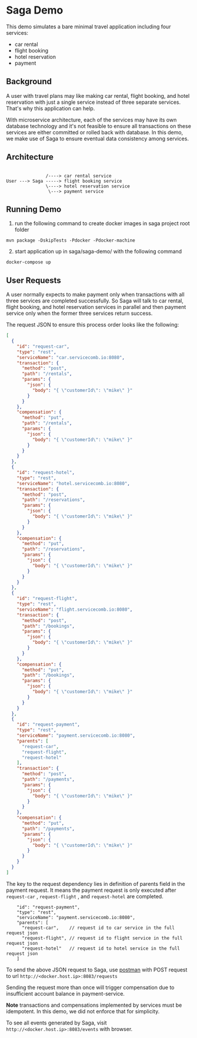 # Saga Demo
This demo simulates a bare minimal travel application including four services:
* car rental
* flight booking
* hotel reservation
* payment

## Background
A user with travel plans may like making car rental, flight booking, and hotel reservation with just a single service 
instead of three separate services. That's why this application can help.

With microservice architecture, each of the services may have its own database technology and it's not feasible to ensure
all transactions on these services are either committed or rolled back with database. In this demo, we make use of Saga to
ensure eventual data consistency among services.

## Architecture

```
               
               /----> car rental service
User ---> Saga -----> flight booking service
               \----> hotel reservation service
                \---> payment service
```

## Running Demo
1. run the following command to create docker images in saga project root folder
```
mvn package -DskipTests -Pdocker -Pdocker-machine
```

2. start application up in saga/saga-demo/ with the following command
```
docker-compose up
```

## User Requests
A user normally expects to make payment only when transactions with all three services are completed successfully. So Saga
will talk to car rental, flight booking, and hotel reservation services in parallel and then payment service only when the
former three services return success.

The request JSON to ensure this process order looks like the following:
```json
[
  {
    "id": "request-car",
    "type": "rest",
    "serviceName": "car.servicecomb.io:8080",
    "transaction": {
      "method": "post",
      "path": "/rentals",
      "params": {
        "json": {
          "body": "{ \"customerId\": \"mike\" }"
        }
      }
    },
    "compensation": {
      "method": "put",
      "path": "/rentals",
      "params": {
        "json": {
          "body": "{ \"customerId\": \"mike\" }"
        }
      }
    }
  },
  {
    "id": "request-hotel",
    "type": "rest",
    "serviceName": "hotel.servicecomb.io:8080",
    "transaction": {
      "method": "post",
      "path": "/reservations",
      "params": {
        "json": {
          "body": "{ \"customerId\": \"mike\" }"
        }
      }
    },
    "compensation": {
      "method": "put",
      "path": "/reservations",
      "params": {
        "json": {
          "body": "{ \"customerId\": \"mike\" }"
        }
      }
    }
  },
  {
    "id": "request-flight",
    "type": "rest",
    "serviceName": "flight.servicecomb.io:8080",
    "transaction": {
      "method": "post",
      "path": "/bookings",
      "params": {
        "json": {
          "body": "{ \"customerId\": \"mike\" }"
        }
      }
    },
    "compensation": {
      "method": "put",
      "path": "/bookings",
      "params": {
        "json": {
          "body": "{ \"customerId\": \"mike\" }"
        }
      }
    }
  },
  {
    "id": "request-payment",
    "type": "rest",
    "serviceName": "payment.servicecomb.io:8080",
    "parents": [
      "request-car",
      "request-flight",
      "request-hotel"
    ],
    "transaction": {
      "method": "post",
      "path": "/payments",
      "params": {
        "json": {
          "body": "{ \"customerId\": \"mike\" }"
        }
      }
    },
    "compensation": {
      "method": "put",
      "path": "/payments",
      "params": {
        "json": {
          "body": "{ \"customerId\": \"mike\" }"
        }
      }
    }
  }
]
```

The key to the request dependency lies in definition of parents field in the payment request. It means the payment request 
is only executed after `request-car` , `request-flight` , and `request-hotel` are completed. 
```
    "id": "request-payment",
    "type": "rest",
    "serviceName": "payment.servicecomb.io:8080",
    "parents": [
      "request-car",    // request id to car service in the full request json
      "request-flight", // request id to flight service in the full request json
      "request-hotel"   // request id to hotel service in the full request json
    ]
```

To send the above JSON request to Saga, use [postman](https://www.getpostman.com/postman) with POST request to url `http://<docker.host.ip>:8083/requests`

Sending the request more than once will trigger compensation due to insufficient account balance in payment-service.

**Note** transactions and compensations implemented by services must be idempotent. In this demo, we did not enforce that
for simplicity.

To see all events generated by Saga, visit `http://<docker.host.ip>:8083/events` with browser.
